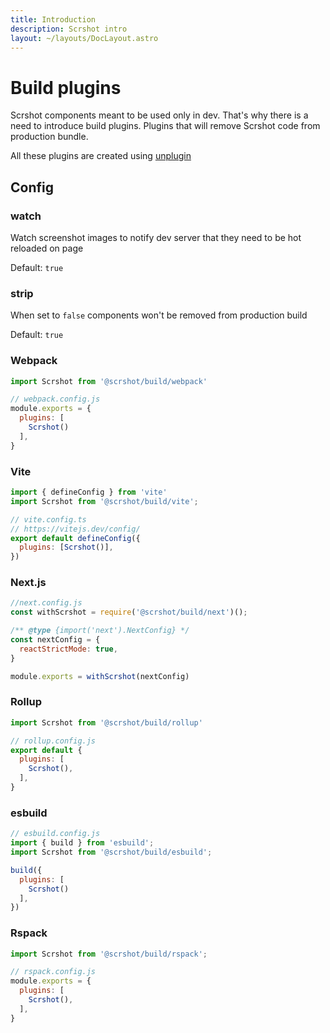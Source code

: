 ```yaml
---
title: Introduction
description: Scrshot intro
layout: ~/layouts/DocLayout.astro
---
```


# Build plugins

Scrshot components meant to be used only in dev. That's why there is a need to introduce build plugins. Plugins that will remove Scrshot code from production bundle.

All these plugins are created using [unplugin](https://github.com/unjs/unplugin)

## Config

### watch

Watch screenshot images to notify dev server that they need to be hot reloaded on page

Default: `true`

### strip

When set to `false` components won't be removed from production build

Default: `true`


### Webpack

```js
import Scrshot from '@scrshot/build/webpack'

// webpack.config.js
module.exports = {
  plugins: [
    Scrshot()
  ],
}
```

### Vite

```js
import { defineConfig } from 'vite'
import Scrshot from '@scrshot/build/vite';

// vite.config.ts
// https://vitejs.dev/config/
export default defineConfig({
  plugins: [Scrshot()],
})
```

### Next.js

```js
//next.config.js
const withScrshot = require('@scrshot/build/next')();

/** @type {import('next').NextConfig} */
const nextConfig = {
  reactStrictMode: true,
}

module.exports = withScrshot(nextConfig)
```

### Rollup

```js
import Scrshot from '@scrshot/build/rollup'

// rollup.config.js
export default {
  plugins: [
    Scrshot(),
  ],
}
```

### esbuild

```js
// esbuild.config.js
import { build } from 'esbuild';
import Scrshot from '@scrshot/build/esbuild';

build({
  plugins: [
    Scrshot()
  ],
})
```

### Rspack

```js
import Scrshot from '@scrshot/build/rspack';

// rspack.config.js
module.exports = {
  plugins: [
    Scrshot(),
  ],
}
```
